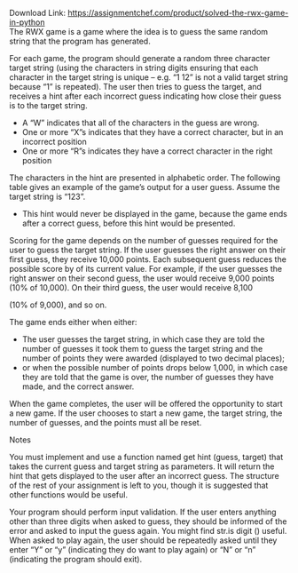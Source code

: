Download Link: https://assignmentchef.com/product/solved-the-rwx-game-in-python
<br>
The RWX game is a game where the idea is to guess the same random string that the program has generated.

For each game, the program should generate a random three character target string (using the characters in string digits ensuring that each character in the target string is unique – e.g. “1 12” is not a valid target string because “1” is repeated). The user then tries to guess the target, and receives a hint after each incorrect guess indicating how close their guess is to the target string.

<ul>

 <li>A “W” indicates that all of the characters in the guess are wrong.</li>

 <li>One or more “X”s indicates that they have a correct character, but in an incorrect position</li>

 <li>One or more “R”s indicates they have a correct character in the right position</li>

</ul>

The characters in the hint are presented in alphabetic order. The following table gives an example of the game’s output for a user guess. Assume the target string is “123”.




* This hint would never be displayed in the game, because the game ends after a correct guess, before this hint would be presented.

Scoring for the game depends on the number of guesses required for the user to guess the target string. If the user guesses the right answer on their first guess, they receive 10,000 points. Each subsequent guess reduces the possible score by of its current value. For example, if the user guesses the right answer on their second guess, the user would receive 9,000 points (10% of 10,000). On their third guess, the user would receive 8,100

(10% of 9,000), and so on.

The game ends either when either:

<ul>

 <li>The user guesses the target string, in which case they are told the number of guesses it took them to guess the target string and the number of points they were awarded (displayed to two decimal places);</li>

 <li>or when the possible number of points drops below 1,000, in which case they are told that the game is over, the number of guesses they have made, and the correct answer.</li>

</ul>

When the game completes, the user will be offered the opportunity to start a new game. If the user chooses to start a new game, the target string, the number of guesses, and the points must all be reset.

Notes

You must implement and use a function named get hint (guess, target) that takes the current guess and target string as parameters. It will return the hint that gets displayed to the user after an incorrect guess. The structure of the rest of your assignment is left to you, though it is suggested that other functions would be useful.

Your program should perform input validation. If the user enters anything other than three digits when asked to guess, they should be informed of the error and asked to input the guess again. You might find str.is digit () useful. When asked to play again, the user should be repeatedly asked until they enter “Y” or “y” (indicating they do want to play again) or “N” or “n” (indicating the program should exit).